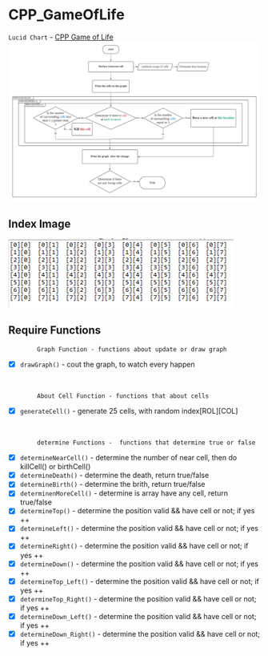 # CPP_GameOfLife


`Lucid Chart` - [CPP Game of Life](https://lucid.app/lucidchart/99aec52f-19a8-41a2-9398-1c6e92c4c090/edit?beaconFlowId=F92CA501A1A26C7B&page=0_0# "game_of_life")
<br>
<img src = "https://github.com/err03/CPP_GameOfLife/blob/test-file/flowchart_gameOfLife.png" alt="flowchart" title="game of life">

## Index Image <br>
<img src = "https://github.com/err03/CPP_GameOfLife/blob/test-file/array_8_8.PNG" alt="8*8" title="8*8">

## Require Functions
            Graph Function - functions about update or draw graph
 - [x] `drawGraph()` - cout the graph, to watch every happen
 <br>

            About Cell Function - functions that about cells
 - [x] `generateCell()` - generate 25 cells, with random index[ROL][COL]
<br>


            determine Functions -  functions that determine true or false
 - [x] `determineNearCell()` - determine the number of near cell, then do killCell() or birthCell()
 - [x] `determineDeath()` - determine the death, return true/false
 - [x] `determineBirth()` - determine the brith, return true/false
 - [x] `determinenMoreCell()` - determine is array have any cell, return true/false
 - [x] `determineTop()` - determine the position valid && have cell or not; if yes ++
 - [x] `determineLeft()` - determine the position valid && have cell or not; if yes ++
 - [x] `determineRight()` - determine the position valid && have cell or not; if yes ++
 - [x] `determineDown()` - determine the position valid && have cell or not; if yes ++
 - [x] `determineTop_Left()` - determine the position valid && have cell or not; if yes ++
 - [x] `determineTop_Right()` - determine the position valid && have cell or not; if yes ++
 - [x] `determineDown_Left()` - determine the position valid && have cell or not; if yes ++
 - [x] `determineDown_Right()` - determine the position valid && have cell or not; if yes ++
<br>

